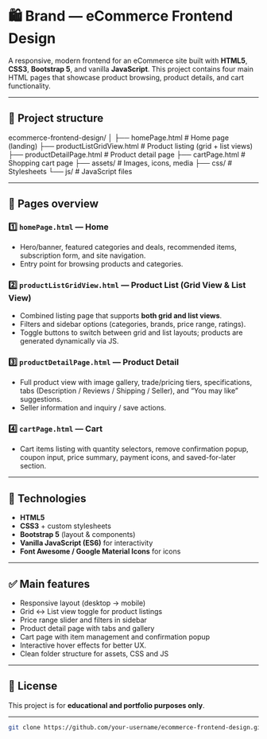 # 🛍️ Brand — eCommerce Frontend Design

A responsive, modern frontend for an eCommerce site built with **HTML5**, **CSS3**, **Bootstrap 5**, and vanilla **JavaScript**. This project contains four main HTML pages that showcase product browsing, product details, and cart functionality.

---

## 📂 Project structure

ecommerce-frontend-design/
│
├── homePage.html # Home page (landing)
├── productListGridView.html # Product listing (grid + list views)
├── productDetailPage.html # Product detail page
├── cartPage.html # Shopping cart page
├── assets/ # Images, icons, media
├── css/ # Stylesheets
└── js/ # JavaScript files


---

## 📄 Pages overview

### 1️⃣ `homePage.html` — Home
- Hero/banner, featured categories and deals, recommended items, subscription form, and site navigation.
- Entry point for browsing products and categories.

### 2️⃣ `productListGridView.html` — Product List (Grid View & List View)
- Combined listing page that supports **both grid and list views**.
- Filters and sidebar options (categories, brands, price range, ratings).
- Toggle buttons to switch between grid and list layouts; products are generated dynamically via JS.

### 3️⃣ `productDetailPage.html` — Product Detail
- Full product view with image gallery, trade/pricing tiers, specifications, tabs (Description / Reviews / Shipping / Seller), and “You may like” suggestions.
- Seller information and inquiry / save actions.

### 4️⃣ `cartPage.html` — Cart
- Cart items listing with quantity selectors, remove confirmation popup, coupon input, price summary, payment icons, and saved-for-later section.

---

## 🧰 Technologies
- **HTML5**
- **CSS3** + custom stylesheets
- **Bootstrap 5** (layout & components)
- **Vanilla JavaScript (ES6)** for interactivity
- **Font Awesome / Google Material Icons** for icons

---

## ✅ Main features
- Responsive layout (desktop → mobile)
- Grid ↔ List view toggle for product listings
- Price range slider and filters in sidebar
- Product detail page with tabs and gallery
- Cart page with item management and confirmation popup
- Interactive hover effects for better UX.
- Clean folder structure for assets, CSS and JS

---

## 📄 License
This project is for **educational and portfolio purposes only**.  

---

   ```bash
   git clone https://github.com/your-username/ecommerce-frontend-design.git
